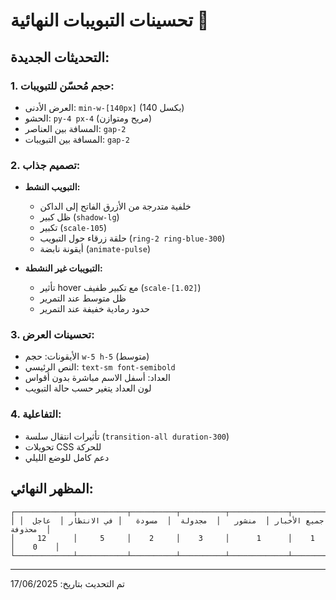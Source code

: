 # تحسينات التبويبات النهائية 🎨

## التحديثات الجديدة:

### 1. **حجم مُحسّن للتبويبات:**
- العرض الأدنى: `min-w-[140px]` (140 بكسل)
- الحشو: `py-4 px-4` (مريح ومتوازن)
- المسافة بين العناصر: `gap-2`
- المسافة بين التبويبات: `gap-2`

### 2. **تصميم جذاب:**
- **التبويب النشط:**
  - خلفية متدرجة من الأزرق الفاتح إلى الداكن
  - ظل كبير (`shadow-lg`)
  - تكبير (`scale-105`)
  - حلقة زرقاء حول التبويب (`ring-2 ring-blue-300`)
  - أيقونة نابضة (`animate-pulse`)
  
- **التبويبات غير النشطة:**
  - تأثير hover مع تكبير طفيف (`scale-[1.02]`)
  - ظل متوسط عند التمرير
  - حدود رمادية خفيفة عند التمرير

### 3. **تحسينات العرض:**
- الأيقونات: حجم `w-5 h-5` (متوسط)
- النص الرئيسي: `text-sm font-semibold`
- العداد: أسفل الاسم مباشرة بدون أقواس
- لون العداد يتغير حسب حالة التبويب

### 4. **التفاعلية:**
- تأثيرات انتقال سلسة (`transition-all duration-300`)
- تحويلات CSS للحركة
- دعم كامل للوضع الليلي

## المظهر النهائي:

```
┌─────────────┬───────────┬──────────┬──────────┬─────────────┬────────┬─────────┐
│ جميع الأخبار │  منشور   │  مجدولة  │  مسودة   │ في الانتظار │  عاجل  │ محذوفة  │
│     12      │     5     │    2     │    3     │      1      │    1   │    0    │
└─────────────┴───────────┴──────────┴──────────┴─────────────┴────────┴─────────┘
```

---

تم التحديث بتاريخ: 17/06/2025 